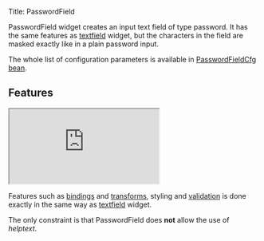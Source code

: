 Title: PasswordField

PasswordField widget creates an input text field of type password.
It has the same features as [textfield](textfield) widget, but the characters in the field are masked exactly like in a plain password input.

<script src='http://snippets.ariatemplates.com/snippets/github.com/ariatemplates/documentation-code/snippets/widgets/passwordfield/Snippet.tpl?tag=wgtPasswordField&lang=at&outdent=true'></script>

The whole list of configuration parameters is available in [PasswordFieldCfg bean](http://ariatemplates.com/api/#aria.widgets.CfgBeans:PasswordFieldCfg).

## Features
<iframe class='samples' src='http://snippets.ariatemplates.com/samples/github.com/ariatemplates/documentation-code/samples/widgets/passwordfield/' ></iframe>

Features such as [bindings](widget_bindings) and [transforms](transforms), styling and [validation](validators) is done exactly in the same way as [textfield](textfield) widget.

The only constraint is that PasswordField does **not** allow the use of _helptext_.
